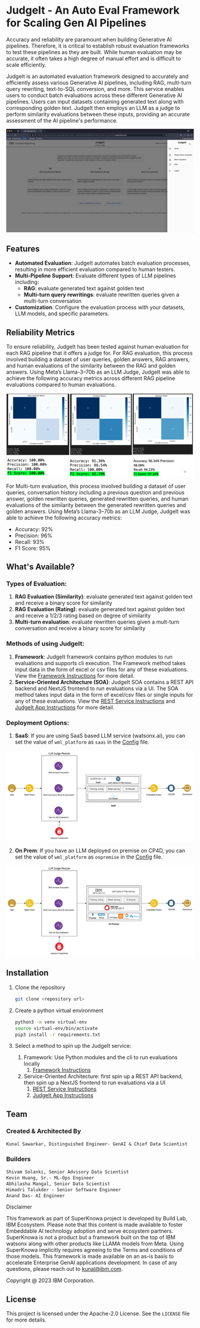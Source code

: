 # JudgeIt - An Auto Eval Framework for Scaling Gen AI Pipelines

Accuracy and reliability are paramount when building Generative AI pipelines. Therefore, it is critical to establish robust evaluation frameworks to test these pipelines as they are built. While human evaluation may be accurate, it often takes a high degree of manual effort and is difficult to scale efficiently.

JudgeIt is an automated evaluation framework designed to accurately and efficiently assess various Generative AI pipelines, including RAG, multi-turn query rewriting, text-to-SQL conversion, and more. This service enables users to conduct batch evaluations across these different Generative AI pipelines. Users can input datasets containing generated text along with corresponding golden text. JudgeIt then employs an LLM as a judge to perform similarity evaluations between these inputs, providing an accurate assessment of the AI pipeline's performance.

<!-- ![JudgeIt Flow](/images/flow-diagram.png) -->
![Multiturn app batch](/images/multiturn-app-batch.gif)


## Features

- **Automated Evaluation**: JudgeIt automates batch evaluation processes, resulting in more efficient evaluation compared to human testers.
- **Multi-Pipeline Support**: Evaluate different types of LLM pipelines including:
  - **RAG**: evaluate generated text against golden text
  - **Multi-turn query rewritings**: evaluate rewritten queries given a multi-turn conversation
- **Customization**: Configure the evaluation process with your datasets, LLM models, and specific parameters.

## Reliability Metrics

To ensure reliability, JudgeIt has been tested against human evaluation for each RAG pipeline that it offers a judge for. For RAG evaluation, this process involved building a dataset of user queries, golden answers, RAG answers, and human evaluations of the similarity between the RAG and golden answers. Using Meta’s Llama-3–70b as an LLM Judge, JudgeIt was able to achieve the following accuracy metrics across different RAG pipeline evaluations compared to human evaluations.

![RAG Reliability scores](/images/RAG-reliability-testing.png)


For Multi-turn evaluation, this process involved building a dataset of user queries, conversation history including a previous question and previous answer, golden rewritten queries, generated rewritten queries, and human evaluations of the similarity between the generated rewritten queries and golden answers. Using Meta’s Llama-3–70b as an LLM Judge, JudgeIt was able to achieve the following accuracy metrics:

- Accuracy: 92%
- Precision: 96%
- Recall: 93%
- F1 Score: 95%

## What's Available?

### Types of Evaluation:

1. **RAG Evaluation (Similarity)**: evaluate generated text against golden text and receive a binary score for similarity
2. **RAG Evaluation (Rating)**: evaluate generated text against golden text and receive a 1/2/3 rating based on degree of similarity
3. **Multi-turn evaluation**: evaluate rewritten queries given a mult-turn conversation and receive a binary score for similarity


### Methods of using JudgeIt:

1. **Framework**: JudgeIt framework contains python modules to run evaluations and supports cli execution. The Framework method takes input data in the form of excel or csv files for any of these evaluations. View the [Framework Instructions](./Framework/README.md) for more detail.
2. **Service-Oriented Architecture (SOA)**: JudgeIt SOA contains a REST API backend and NextJS frontend to run evaluations via a UI. The SOA method takes input data in the form of excel/csv files or single inputs for any of these evaluations. View the [REST Service Instructions](./REST-Service/README.md) and [JudgeIt App Instructions](./JudgeIt-App/README.md) for more detail.

### Deployment Options:

1. **SaaS**: If you are using SaaS based LLM service (watsonx.ai), you can set the value of `wml_platform` as `saas` in the [Config](./Framework/config.ini) file.

![Framework SaaS](/images/LLM-judge-framework-saas.png)

2. **On Prem**: If you have an LLM deployed on premise on CP4D, you can set the value of `wml_platform` as `onpremise` in the [Config](./Framework/config.ini) file.

![Framework OnPremise](/images/llm-judge-framework-onpremise.png)

## Installation

1. Clone the repository

   ```bash
   git clone <repository url>
   ```

2. Create a python virtual environment

   ```bash
   python3 -m venv virtual-env
   source virtual-env/bin/activate
   pip3 install -r requirements.txt
   ```

3. Select a method to spin up the JudgeIt service:
   1. Framework: Use Python modules and the cli to run evaluations locally
      1. [Framework Instructions](./Framework/README.md)
   2. Service-Oriented Architecture: first spin up a REST API backend, then spin up a NextJS frontend to run evaluations via a UI
      1. [REST Service Instructions](./REST-Service/README.md)
      2. [JudgeIt App Instructions](./JudgeIt-App/README.md)

## Team

### Created & Architected By

    Kunal Sawarkar, Distinguished Engineer- GenAI & Chief Data Scientist

### Builders

    Shivam Solanki, Senior Advisory Data Scientist
    Kevin Huang, Sr.- ML-Ops Engineer
    Abhilasha Mangal, Senior Data Scientist
    Himadri Talukder - Senior Software Engineer
    Anand Das- AI Engineer

Disclaimer

This framework as part of SuperKnowa project is developed by Build Lab, IBM Ecosystem. Please note that this content is made available to foster Embeddable AI technology adoption and serve ecosystem partners. SuperKnowa is not a product but a framework built on the top of IBM watsonx along with other products like LLAMA models from Meta. Using SuperKnowa implicitly requires agreeing to the Terms and conditions of those models. This framework is made available on an as-is basis to accelerate Enterprise GenAI applications development. In case of any questions, please reach out to kunal@ibm.com.

Copyright @ 2023 IBM Corporation.

## License

This project is licensed under the Apache-2.0 License. See the `LICENSE` file for more details.
